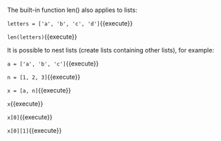 
The built-in function len() also applies to lists:

`letters = ['a', 'b', 'c', 'd']`{{execute}} 

`len(letters)`{{execute}} 

It is possible to nest lists (create lists containing other lists), for example:

`a = ['a', 'b', 'c']`{{execute}} 

`n = [1, 2, 3]`{{execute}} 

`x = [a, n]`{{execute}} 

`x`{{execute}} 

`x[0]`{{execute}} 

`x[0][1]`{{execute}} 
